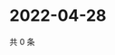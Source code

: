# 2022-04-28

共 0 条

<!-- BEGIN WEIBO -->
<!-- 最后更新时间 Thu Apr 28 2022 19:13:56 GMT+0800 (China Standard Time) -->

<!-- END WEIBO -->
